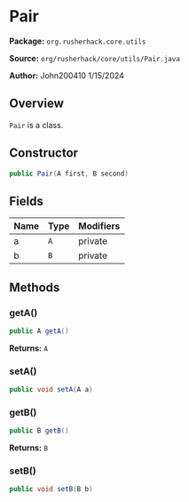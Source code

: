 # Pair

**Package:** `org.rusherhack.core.utils`

**Source:** `org/rusherhack/core/utils/Pair.java`

**Author:** John200410 1/15/2024



## Overview

`Pair` is a class.

## Constructor

```java
public Pair(A first, B second)
```

## Fields

| Name | Type | Modifiers |
|------|------|----------|
| a | `A` | private |
| b | `B` | private |


## Methods

### getA()

```java
public A getA()
```

**Returns:** `A`

### setA()

```java
public void setA(A a)
```

### getB()

```java
public B getB()
```

**Returns:** `B`

### setB()

```java
public void setB(B b)
```

